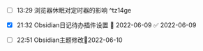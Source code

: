 - [ ] 13:29 浏览器休眠对定时器的影响  ^tz14ge

- [x] 21:32 Obsidian日记待办插件设置 📅 2022-06-09 ✅ 2022-06-09

- [ ] 22:51 Obsidian主题修改📆2022-06-10
